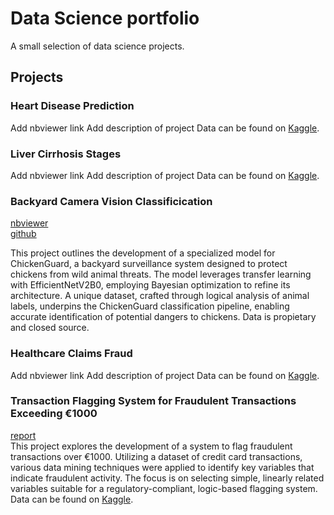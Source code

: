 # Data Science portfolio
A small selection of data science projects. 

## Projects

### Heart Disease Prediction
Add nbviewer link 
Add description of project
Data can be found on [Kaggle](https://www.kaggle.com/datasets/aasheesh200/framingham-heart-study-dataset?resource=download).

### Liver Cirrhosis Stages
Add nbviewer link 
Add description of project
Data can be found on <a href="https://www.kaggle.com/datasets/fedesoriano/cirrhosis-prediction-dataset" target="_blank">Kaggle</a>.

### Backyard Camera Vision Classificication
<a href="https://nbviewer.org/github/jstrydom/portfolio/blob/main/DS9000_Final_Project_Jan_Strydom.ipynb" target="_blank">nbviewer </a> <br>
<a href="https://github.com/jstrydom/portfolio/blob/main/DS9000_Final_Project_Jan_Strydom.ipynb" target="_blank">github</a> 

This project outlines the development of a specialized model for ChickenGuard, a backyard surveillance system designed to protect chickens from wild animal threats. The model leverages transfer learning with EfficientNetV2B0, employing Bayesian optimization to refine its architecture. A unique dataset, crafted through logical analysis of animal labels, underpins the ChickenGuard classification pipeline, enabling accurate identification of potential dangers to chickens. Data is propietary and closed source. 

### Healthcare Claims Fraud
Add nbviewer link 
Add description of project
Data can be found on [Kaggle](https://www.kaggle.com/datasets/rohitrox/healthcare-provider-fraud-detection-analysis).

### Transaction Flagging System for Fraudulent Transactions Exceeding €1000
<a href="https://github.com/jstrydom/portfolio/blob/main/Fraud%20Detection%20Report%20Jan%20Strydom%20.pdf" target="_blank">report</a> <br>
This project explores the development of a system to flag fraudulent transactions over €1000. Utilizing a dataset of credit card transactions, various data mining techniques were applied to identify key variables that indicate fraudulent activity. The focus is on selecting simple, linearly related variables suitable for a regulatory-compliant, logic-based flagging system. Data can be found on <a href="https://www.kaggle.com/datasets/mlg-ulb/creditcardfraud" target="_blank">Kaggle</a>.

